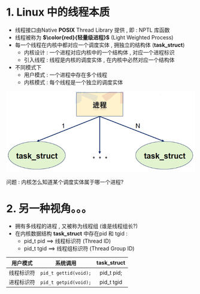# 1. Linux 中的线程本质

* 线程接口由Native **POSIX** Thread Library 提供 , 即 : NPTL 库函数
* 线程被称为 **$\color{red}{轻量级进程}$** (Light Weighted Process)
* 每一个线程在内核中都对应一个调度实体 , 拥独立的结构体 (**task_struct**)
  * 内核设计 : 一个进程对应内核中的一个结构体 , 对应一个进程标识
  * 引入线程 : 线程是内核的调度实体 , 在内核中必然对应一个结构体
* 不同模式下
  * 用户模式 : 一个进程中存在多个线程
  * 内核模式 : 每个线程是一个独立的调度实体

<img src="./assets/image-20231123225917063.png" alt="image-20231123225917063" /> 

问题 : 内核怎么知道某个调度实体属于哪一个进程?

# 2. 另一种视角。。。

* 拥有多线程的进程 , 又被称为线程组 (谁是线程组长?)
* 在内核数据结构 **task_struct** 中存在pid 和 tgid :
  * pid_t pid ==> 线程标识符 (Thread ID)
  * pid_t tgid ==> 线程组标识符 (Thread Group ID)

|  用户模式  |       系统调用        | task_struct |
| :--------: | :-------------------: | :---------: |
| 线程标识符 | `pid_t gettid(void);` | pid_t pid;  |
| 进程标识符 | `pid_t getpid(void);` | pid_t tgid  |

